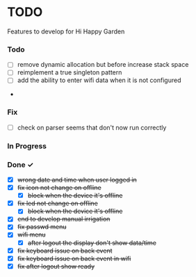 # TODO

Features to develop for Hi Happy Garden

### Todo
- [ ] remove dynamic allocation but before increase stack space 
- [ ] reimplement a true singleton pattern 
- [ ] add the ability to enter wifi data when it is not configured
- 
### Fix
 - [ ] check on parser seems that don't now run correctly


### In Progress

### Done ✓
- [x] ~~wrong date and time when user logged in~~
- [x] ~~fix icon not change on offline~~
  - [x] ~~block when the device it's offline~~
- [x] ~~fix led not change on offline~~
  - [x] ~~block when the device it's offline~~
- [x] ~~end to develop manual irrigation~~
- [x] ~~fix passwd menu~~
- [x] ~~wifi menu~~
  - [x] ~~after logout the display don't show data/time~~
- [x] ~~fix keyboard issue on back event~~
- [x] ~~fix keyboard issue on back event in wifi~~
- [x] ~~fix after logout show ready~~